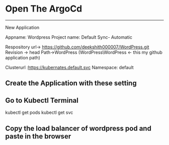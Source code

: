 # Open The ArgoCd
 ------------------------------------------------------------------------------
 New Application
 
 Appname: Wordpress
 Project name: Default
 Sync- Automatic

 Respository url-> https://github.com/deekshith000007/WordPress.git
 Revision -> head
 Path->WordPress (WordPress\WordPress <- this my github application path)

 Clusterurl :https://kubernates.default.svc
 Namespace: default

 Create the Application with these setting
 ------------------------------------------------------------------------------

 Go to Kubectl Terminal
------------------------------------------------------------------------------
 kubectl get pods
 kubectl get svc
 
 Copy the load balancer of wordpress pod and paste in the browser
 ------------------------------------------------------------------------------
 
 

